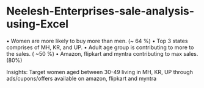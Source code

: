 # Neelesh-Enterprises-sale-analysis-using-Excel




•	Women are more likely to buy more than men. (~ 64 %)
•	Top 3 states comprises of MH, KR, and UP. 
•	Adult age group is contributing to more to the sales. ( ~50 %) 
•	Amazon, flipkart and myntra contributing to max sales. (80%)

Insights: Target women aged between 30-49 living in MH, KR, UP through ads/cupons/offers available on amazon, flipkart and myntra

